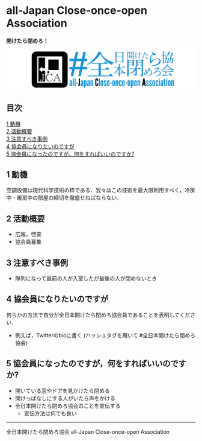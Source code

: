 # all-Japan Close-once-open Association
__開けたら閉めろ！__


![jca_logo_t.png](https://raw.githubusercontent.com/yustier/yustier/yustier/resource/jca_logo_t.png)


## 目次
[1 動機](#1-動機)  
[2 活動概要](#2-活動概要)  
[3 注意すべき事例](#3-注意すべき事例)  
[4 協会員になりたいのですが](#4-協会員になりたいのですが)  
[5 協会員になったのですが，何をすればいいのですか?](#5-協会員になったのですが何をすればいいのですか)

## 1 動機
空調設備は現代科学技術の粋である．我々はこの技術を最大限利用すべく，冷房中・暖房中の部屋の締切を徹底せねばならない．


## 2 活動概要
- 広報，啓蒙
- 協会員募集


## 3 注意すべき事例
- 隊列になって最前の人が入室したが最後の人が閉めないとき


## 4 協会員になりたいのですが
何らかの方法で自分が全日本開けたら閉めろ協会員であることを表明してください．
* 例えば，Twitterのbioに書く (ハッシュタグを用いて #全日本開けたら閉めろ協会)


## 5 協会員になったのですが，何をすればいいのですか?
* 開いている窓やドアを見かけたら閉める
* 開けっぱなしにする人がいたら声をかける
* 全日本開けたら閉めろ協会のことを宣伝する
    * 宣伝方法は何でも良い


------

全日本開けたら閉めろ協会 all-Japan Close-once-open Association


<!---
Copyright 2019 Airoku
-->
